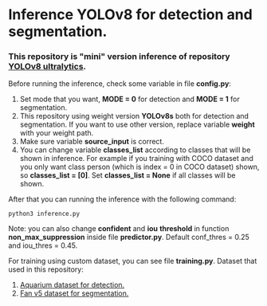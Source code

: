 # Inference YOLOv8 for detection and segmentation.

### This repository is "mini" version inference of repository [**YOLOv8 ultralytics**](https://github.com/ultralytics/ultralytics).

Before running the inference, check some variable in file **config.py**:
1. Set mode that you want, **MODE = 0** for detection and **MODE = 1** for segmentation.
1. This repository using weight version **YOLOv8s** both for detection and segmentation. If you want to use other version, replace variable **weight** with your weight path.
1. Make sure variable **source_input** is correct.
1. You can change variable **classes_list** according to classes that will be shown in inference. For example if you training with COCO dataset and you only want class person (which is index = 0 in COCO dataset) shown, so **classes_list = [0]**. Set **classes_list = None** if all classes will be shown.

After that you can running the inference with the following command:
```
python3 inference.py
```
Note: you can also change **confident** and **iou** **threshold** in function **non_max_suppression** inside file **predictor.py**. Default conf_thres = 0.25 and iou_thres = 0.45.

For training using custom dataset, you can see file **training.py**. Dataset that used in this repository:
1. [Aquarium dataset for detection.](https://public.roboflow.com/object-detection/aquarium/2)
1. [Fan v5 dataset for segmentation.](https://universe.roboflow.com/robocup-z5pzj/fan-fgb9n/dataset/5)